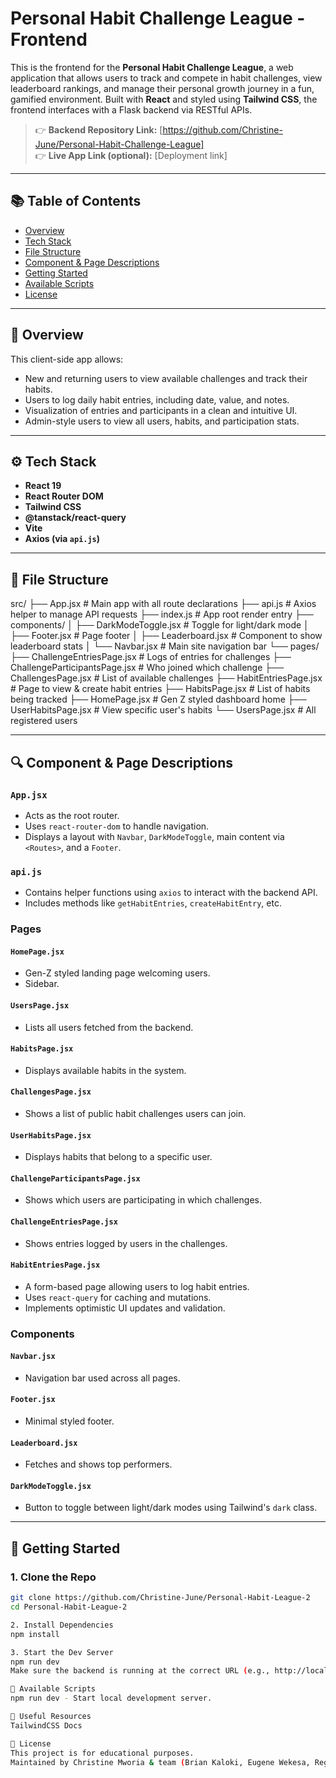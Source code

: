 # Personal Habit Challenge League - Frontend

This is the frontend for the **Personal Habit Challenge League**, a web application that allows users to track and compete in habit challenges, view leaderboard rankings, and manage their personal growth journey in a fun, gamified environment. Built with **React** and styled using **Tailwind CSS**, the frontend interfaces with a Flask backend via RESTful APIs.

> 👉 **Backend Repository Link:** [https://github.com/Christine-June/Personal-Habit-Challenge-League]  
> 👉 **Live App Link (optional):** [Deployment link]

---

## 📚 Table of Contents

- [Overview](#overview)
- [Tech Stack](#tech-stack)
- [File Structure](#file-structure)
- [Component & Page Descriptions](#component--page-descriptions)
- [Getting Started](#getting-started)
- [Available Scripts](#available-scripts)
- [License](#license)

---

## 📝 Overview

This client-side app allows:

- New and returning users to view available challenges and track their habits.
- Users to log daily habit entries, including date, value, and notes.
- Visualization of entries and participants in a clean and intuitive UI.
- Admin-style users to view all users, habits, and participation stats.

---

## ⚙️ Tech Stack

- **React 19**
- **React Router DOM**
- **Tailwind CSS**
- **@tanstack/react-query**
- **Vite**
- **Axios (via `api.js`)**

---

## 📁 File Structure

src/
├── App.jsx # Main app with all route declarations
├── api.js # Axios helper to manage API requests
├── index.js # App root render entry
├── components/
│ ├── DarkModeToggle.jsx # Toggle for light/dark mode
│ ├── Footer.jsx # Page footer
│ ├── Leaderboard.jsx # Component to show leaderboard stats
│ └── Navbar.jsx # Main site navigation bar
└── pages/
├── ChallengeEntriesPage.jsx # Logs of entries for challenges
├── ChallengeParticipantsPage.jsx # Who joined which challenge
├── ChallengesPage.jsx # List of available challenges
├── HabitEntriesPage.jsx # Page to view & create habit entries
├── HabitsPage.jsx # List of habits being tracked
├── HomePage.jsx # Gen Z styled dashboard home
├── UserHabitsPage.jsx # View specific user's habits
└── UsersPage.jsx # All registered users

---

## 🔍 Component & Page Descriptions

### `App.jsx`

- Acts as the root router.
- Uses `react-router-dom` to handle navigation.
- Displays a layout with `Navbar`, `DarkModeToggle`, main content via `<Routes>`, and a `Footer`.

### `api.js`

- Contains helper functions using `axios` to interact with the backend API.
- Includes methods like `getHabitEntries`, `createHabitEntry`, etc.

### Pages

#### `HomePage.jsx`

- Gen-Z styled landing page welcoming users.
- Sidebar.

#### `UsersPage.jsx`

- Lists all users fetched from the backend.

#### `HabitsPage.jsx`

- Displays available habits in the system.

#### `ChallengesPage.jsx`

- Shows a list of public habit challenges users can join.

#### `UserHabitsPage.jsx`

- Displays habits that belong to a specific user.

#### `ChallengeParticipantsPage.jsx`

- Shows which users are participating in which challenges.

#### `ChallengeEntriesPage.jsx`

- Shows entries logged by users in the challenges.

#### `HabitEntriesPage.jsx`

- A form-based page allowing users to log habit entries.
- Uses `react-query` for caching and mutations.
- Implements optimistic UI updates and validation.

### Components

#### `Navbar.jsx`

- Navigation bar used across all pages.

#### `Footer.jsx`

- Minimal styled footer.

#### `Leaderboard.jsx`

- Fetches and shows top performers.

#### `DarkModeToggle.jsx`

- Button to toggle between light/dark modes using Tailwind's `dark` class.

---

## 🚀 Getting Started

### 1. Clone the Repo
```bash
git clone https://github.com/Christine-June/Personal-Habit-League-2
cd Personal-Habit-League-2

2. Install Dependencies
npm install

3. Start the Dev Server
npm run dev
Make sure the backend is running at the correct URL (e.g., http://localhost:5000) that matches the base URL in api.js.

📜 Available Scripts
npm run dev - Start local development server.

🔗 Useful Resources
TailwindCSS Docs

🪪 License
This project is for educational purposes.
Maintained by Christine Mworia & team (Brian Kaloki, Eugene Wekesa, Regina Kariuki, Anderson Waithaka, Priscillah Njai).

